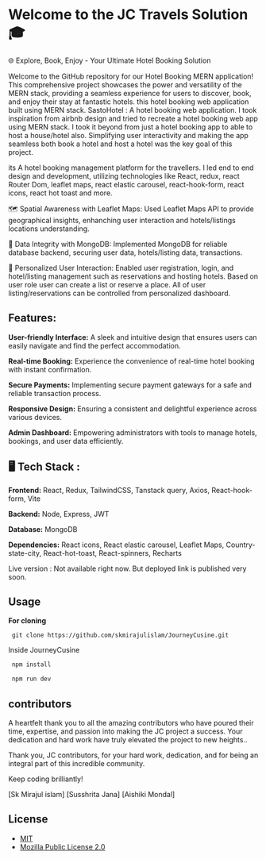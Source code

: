 # Welcome to the JC Travels Solution 🎓

🌐 Explore, Book, Enjoy - Your Ultimate Hotel Booking Solution

Welcome to the GitHub repository for our Hotel Booking MERN application! This comprehensive project showcases the power and versatility of the MERN stack, providing a seamless experience for users to discover, book, and enjoy their stay at fantastic hotels. this hotel booking web application built using MERN stack. SastoHotel : A hotel booking web application. I took inspiration from airbnb design and tried to recreate a hotel booking web app using MERN stack. I took it beyond from just a hotel booking app to able to host a house/hotel also. Simplifying user interactivity and making the app seamless both book a hotel and host a hotel was the key goal of this project.

its A hotel booking management platform for the travellers. I led end to end design and development, utilizing technologies like React, redux, react Router Dom, leaflet maps, react elastic carousel, react-hook-form, react icons, react hot toast and more.

🗺️ Spatial Awareness with Leaflet Maps: Used Leaflet Maps API to provide geographical insights, enhanching user interaction and hotels/listings locations understanding.

💾 Data Integrity with MongoDB: Implemented MongoDB for reliable database backend, securing user data, hotels/listing data, transactions.

👤 Personalized User Interaction: Enabled user registration, login, and hotel/listing management such as reservations and hosting hotels. Based on user role user can create a list or reserve a place. All of user listing/reservations can be controlled from personalized dashboard.

## Features:

**User-friendly Interface:** A sleek and intuitive design that ensures users can easily navigate and find the perfect accommodation.

**Real-time Booking:** Experience the convenience of real-time hotel booking with instant confirmation.

**Secure Payments:** Implementing secure payment gateways for a safe and reliable transaction process.

**Responsive Design:** Ensuring a consistent and delightful experience across various devices.

**Admin Dashboard:** Empowering administrators with tools to manage hotels, bookings, and user data efficiently.



## 🖥️ Tech Stack :

**Frontend:** React, Redux, TailwindCSS, Tanstack query, Axios, React-hook-form, Vite

**Backend:** Node, Express, JWT

**Database:** MongoDB

**Dependencies:** React icons, React elastic carousel, Leaflet Maps, Country-state-city, React-hot-toast, React-spinners, Recharts


Live version : Not available right now. But deployed link is published very soon.


## Usage

**For cloning** 
```
 git clone https://github.com/skmirajulislam/JourneyCusine.git
```

Inside JourneyCusine
```js
 npm install
```
```js
 npm run dev
```


## contributors

A heartfelt thank you to all the amazing contributors who have poured their time, expertise, and passion into making the JC project a success. Your dedication and hard work have truly elevated the project to new heights..

Thank you, JC contributors, for your hard work, dedication, and for being an integral part of this incredible community.

Keep coding brilliantly!

[Sk Mirajul islam]
[Susshrita Jana]
[Aishiki Mondal]

## License

- [MIT](https://github.com/skmirajulislam/Majorproject.github.io/blob/master/LICENSE-MIT)
- [Mozilla Public License 2.0](https://github.com/skmirajulislam/Majorproject.github.io/blob/master/LICENSE)



